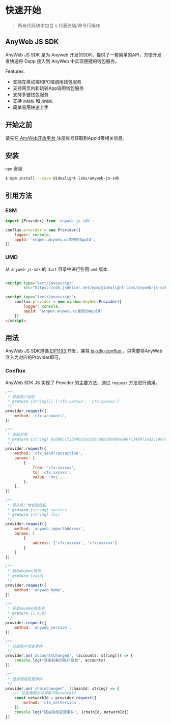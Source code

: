 # 快速开始
> 所有代码块中包含 `$` 代表终端/命令行操作

## AnyWeb JS SDK

AnyWeb JS SDK 是为 Anyweb 开发的SDK，提供了一套简单的API，方便开发者快速将 Dapp 接入到 AnyWeb 中实现便捷的钱包服务。

Features:

* 支持在移动端和PC端调用钱包服务
* 支持网页内和跳转App调用钱包服务
* 支持多链钱包服务
* 支持 ` 热钱包 ` 和 ` 冷钱包 `
* 简单易用快速上手

## 开始之前

请先在[ AnyWeb开放平台 ](https://open.anyweb.cc)注册账号获取到AppId等相关信息。

## 安装

`npm` 安装

```sh
$ npm install --save @idealight-labs/anyweb-js-sdk
```

## 引用方法

### ESM

```javascript
import {Provider} from 'anyweb-js-sdk';

conflux.provider = new Provider({
    logger: console,
    appId: '从open.anyweb.cc拿到的AppId',
})
```

### UMD

从 `anyweb-js-sdk` 的 `dist` 目录中进行引用  `umd` 版本.

```html

<script type="text/javascript"
        src="https://cdn.jsdelivr.net/npm/@idealight-labs/anyweb-js-sdk/dist/anyweb-js-sdk.umd.min.js"></script>

<script type="text/javascript">
    conflux.provider = new window.AnyWeb.Provider({
        logger: console,
        appId: '从open.anyweb.cc拿到的AppId'
    })
</script>
```

## 用法

AnyWeb JS SDK遵循[ EIP1193 ](https://github.com/ethereum/EIPs/blob/master/EIPS/eip-1193.md)
开发，兼容[ js-sdk-conflux ](https://github.com/Conflux-Chain/js-conflux-sdk) ，只需要将AnyWeb注入为对应的Provider即可。

### Conflux

AnyWeb SDK JS 实现了 Provider 的主要方法，通过 `request` 方法进行调用。

```javascript
/**
 * 获取账户授权
 * @return {string[]} ['cfx:xxxxxx', 'cfx:xxxxxx']
 */
provider.request({
    method: 'cfx_accounts',
})

/**
 * 发起交易
 * @return {string} 0xb80ccf2584bb3ab316cd682bb9b0ee967c249071ed2c1807eff04a6ccd796081
 */
provider.request({
    method: 'cfx_sendTransaction',
    params: [
        {
            from: 'cfx:xxxxxx',
            to: 'cfx:xxxxxx',
            value: '0x1',
        },
    ],
})

/**
 * 导入账户地址到钱包
 * @return {string} success
 * @return {string} fail
 */
provider.request({
    method: 'anyweb_importAddress',
    params: [
        {
            address: ['cfx:xxxxxx', 'cfx:xxxxxx']
        }
    ]
})

/**
 * 启动AnyWeb首页
 * @return {void}
 */
provider.request({
    method: 'anyweb_home',
})

/**
 * 获取AnyWeb版本号
 * @return {1.0.0}
 */
provider.request({
    method: 'anyweb_version',
})

/**
 * 获取账户改变事件
 */
provider.on('accountsChanged', (accounts: string[]) => {
    console.log("获取到新的账户信息", accounts)
})

/**
 * 链或网络变更事件
 */
provider.on('chainChanged', (chainId: string) => {
    // 这里需要手动获取下NetworkId
    const networkId = provider.request({
        method: 'cfx_netVersion',
    })
    console.log("链或网络变更事件", {chainId, networkId})
})
```
